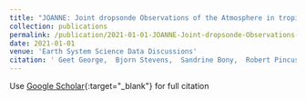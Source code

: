```yaml
---
title: "JOANNE: Joint dropsonde Observations of the Atmosphere in tropical North atlaNtic meso-scale Environments"
collection: publications
permalink: /publication/2021-01-01-JOANNE-Joint-dropsonde-Observations-of-the-Atmosphere-in-tropical-North-atlaNtic-meso-scale-Environments
date: 2021-01-01
venue: 'Earth System Science Data Discussions'
citation: ' Geet George,  Bjorn Stevens,  Sandrine Bony,  Robert Pincus,  Chris Fairall,  Hauke Schulz,  Tobias K{\&quot;o}lling,  Quinn Kalen,  Marcus Klingebiel,  Heike Konow,  and others&quot;JOANNE: Joint dropsonde Observations of the Atmosphere in tropical North atlaNtic meso-scale Environments.&quot; Earth System Science Data Discussions, 2021.'
---
```

Use [Google Scholar](https://scholar.google.com/scholar?q=JOANNE:+Joint+dropsonde+Observations+of+the+Atmosphere+in+tropical+North+atlaNtic+meso+scale+Environments){:target="_blank"} for full citation